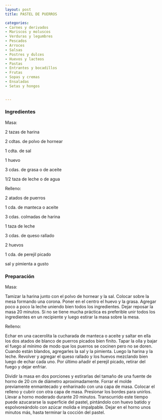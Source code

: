 ```yaml
---
layout: post
title: PASTEL DE PUERROS

categories:
- Carnes y derivados
- Mariscos y moluscos
- Verduras y legumbres
- Pescados
- Arroces
- Salsas
- Postres y dulces
- Huevos y lacteos
- Pastas
- Entrantes y bocadillos
- Frutas
- Sopas y cremas
- Ensaladas
- Setas y hongos
 

---
```

<h3>Ingredientes</h3>

Masa:

2 tazas de harina

2 cdtas. de polvo de hornear

1 cdta. de sal

1 huevo

3 cdas. de grasa o de aceite

1/2 taza de leche o de agua

Relleno:

2 atados de puerros

1 cda. de manteca o aceite

3 cdas. colmadas de harina

1 taza de leche

3 cdas. de queso rallado

2 huevos

1 cda. de perejil picado

sal y pimienta a gusto

<h3>Preparación</h3>

Masa:

Tamizar la harina junto con el polvo de hornear y la sal. Colocar sobre la mesa formando una corona. Poner en el centro el huevo y la grasa. Agregar poco a poco la leche uniendo bien todos los ingredientes. Dejar reposar la masa 20 minutos. Si no se tiene mucha práctica es preferible unir todos los ingredientes en un recipiente y luego estirar la masa sobre la mesa.

Relleno:

Echar en una cacerolita la cucharada de manteca o aceite y saltar en ella los dos atados de blanco de puerros picados bien finito. Tapar la olla y bajar el fuego al mínimo de modo que los puerros se cocinen pero no se doren. Cuando están blandos, agregarles la sal y la pimienta. Luego la harina y la leche. Revolver y agregar el queso rallado y los huevos mezclando bien luego de echar cada uno. Por último añadir el perejil picado, retirar del fuego y dejar enfriar.

Dividir la masa en dos porciones y estirarlas del tamaño de una fuente de horno de 20 cm de diámetro aproximadamente. Forrar el molde previamente enmantecado y enharinado con una capa de masa. Colocar el relleno y cubrir con otra capa de masa. Presionar los bordes para unirlos. Llevar a horno moderado durante 20 minutos. Transcurrido este tiempo puede azucararse la superficie del pastel, pintándolo con huevo batido y espolvoreándolo con azúcar molida e impalpable. Dejar en el horno unos minutos más, hasta terminar la cocción del pastel.


